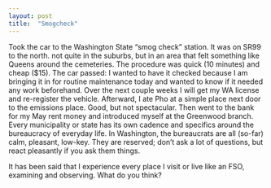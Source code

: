 ```yaml
---
layout: post
title:  "Smogcheck"
---
```

Took the car to the Washington State “smog check” station. It was on SR99 to the north. not quite in the suburbs, but in an area that felt something like Queens around the cemeteries. The procedure was quick (10 minutes) and cheap ($15).  The car passed: I wanted to have it checked because I am bringing it in for routine maintenance today and wanted to know if it needed any work beforehand.  Over the next couple weeks I will get my WA license and re-register the vehicle.  Afterward, I ate Pho at a simple place next door to the emissions place. Good, but not spectacular.  Then went to the bank for my May rent money and introduced myself at the Greenwood branch.  Every municipality or state has its own cadence and specifics around the bureaucracy of everyday life. In Washington, the bureaucrats are all (so-far) calm, pleasant, low-key.  They are reserved; don’t ask a lot of questions, but react pleasantly if you ask them things.

It has been said that I experience every place I visit or live like an FSO, examining and observing.  What do you think?
